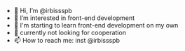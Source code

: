 - 👋 Hi, I’m @irbissspb
- 👀 I’m interested in front-end development
- 🌱 I'm starting to learn front-end development on my own
- 💞️ currently not looking for cooperation
- 📫 How to reach me: inst @irbissspb

<!---
irbissspb/irbissspb is a ✨ special ✨ repository because its `README.md` (this file) appears on your GitHub profile.
You can click the Preview link to take a look at your changes.
--->
